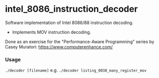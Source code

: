 # intel_8086_instruction_decoder
Software implementation of Intel 8086/88 instruction decoding.

* Implements MOV instruction decoding. 

Done as an exercise for the "Performance-Aware Programming" series by Casey Muratori: https://www.computerenhance.com/

### Usage

`./decoder [filename]` e.g. `./decoder listing_0038_many_register_mov` 

